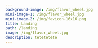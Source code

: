 ```yaml
---
background-image: /img/flavor_wheel.jpg
mini-image-1: /img/flavor_wheel.jpg
mini-image-2: /img/favicon-16x16.png
title: Landing
path: /landing
image: /img/flavor_wheel.jpg
description: tetetetete
---
```

